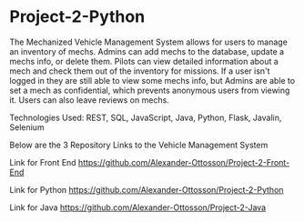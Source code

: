# Project-2-Python

The Mechanized Vehicle Management System allows for users to manage an inventory of mechs. Admins can add mechs to the database, update a mechs info, or delete them. Pilots can view detailed information about a mech and check them out of the inventory for missions. If a user isn't logged in they are still able to view some mechs info, but Admins are able to set a mech as confidential, which prevents anonymous users from viewing it. Users can also leave reviews on mechs.

Technologies Used:
REST, SQL, JavaScript, Java, Python, Flask, Javalin, Selenium

Below are the 3 Repository Links to the Vehicle Management System

Link for Front End
  https://github.com/Alexander-Ottosson/Project-2-Front-End
 
Link for Python
  https://github.com/Alexander-Ottosson/Project-2-Python
  
Link for Java
  https://github.com/Alexander-Ottosson/Project-2-Java
  
<!-- To run the App Install
  1. `pip install psycopg2`
  2. `pip install flask`
  3. `pip install flask_cors`
  4. `pip install unittest`
  5. `pip install behave`
  6. `pip install selenium`
 -->



